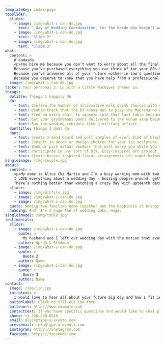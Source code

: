 ```yaml
---
templateKey: index-page
topslider:
  slides:
    - image: /img/what-i-can-do.jpg
      text: "_Day of Wedding Coordination_ for the bride who doesn’t want to lift a finger."
    - image: /img/what-i-can-do.jpg
      text: "Slide 2"
    - image: /img/what-i-can-do.jpg
      text: "Slide 3"
what:
  content: >
    # dadasda
    <p>You hire me because you don’t want to worry about all the final details coming together for the actual wedding day.</p>
    Because you’ve purchased everything you can think of for your 80s-themed wedding on Etsy and need someone else to execute it seamlessly.
    Because you’ve answered all of your future mother-in-law’s questions for the past six months and it’s time for someone else to handle her on your big day.
    Because you deserve to know that you have help from a professional in case anything major comes up out of the blue.
  image: /img/what-i-can-do.jpg
ticker: Your personal J. Lo with a little MacGyver thrown in.
things:
  dotitle: Things I happily do
  do:
    - text: Confirm the number of alternative milk drink choices with your bartender a week before
    - text: Double Check that the DJ knows not to play the Macrena no matter how many times your uncle requests it
    - text: Find an extra chair to squeeze into that last table because your cousin decided to bring her new boyfriend at the last minute
    - text: Get your groomsmans pants delivered to the venue asap because he brought the wrong ones
    - text: Run the wedding schedule like a military officer
  donttitle: Things I dont do
  dont:
    - text: Create a mood board and pull samples of every kind of black lace for your gothic-themed wedding
    - text: Consult in decor or design choices for your ice sculpture
    - text: Book or pick actual vendors that will marry you while you’re paragliding off Poo Poo Point
    - text: Participate in any sort of DIY, Etsy-inspired art project for centerpiece (trust me, you’ll thank me for this in the long run)
    - text: Create bonsai-inspired floral arrangements the night before
singleimage: /img/couple.jpg
about:
  content: >
    <p>My name is Alice Chi Martin and I’m a busy working mom with two young kids and a day job that I love. The first time I helped coordinate a wedding was fifteen years ago for my best friend. I have been hooked ever since.</p>
    I LOVE everything about a wedding day - bossing people around, getting to know your crazy Aunt Patty and finding solutions for problems that feel like the end of the world on the day of.
    There’s nothing better than watching a crazy day with upteenth details going off without a hitch - that “wedding high” is addictive and why I keep doing this.
  slider:
    - image: /img/profile.jpg
    - image: /img/what-i-can-do.jpg
    - image: /img/what-i-can-do.jpg
  quote: Seeing two families come together and the happiness it brings may sound cheesy to some people, but I’m the biggest fan of a rom-com come to life.
  heading: And, I'm a huge fan of wedding cake. Huge.
singleimage2: /img/table.jpg
testimonials:
  slider:
    - image: /img/what-i-can-do.jpg
      quote: >
        My husband and I left our wedding day with the notion that everything went perfectly. The more I spoke with family & friends, the more that this notion was confirmed. Many guests + friends raved of Alice and her get-sh!t done attitude.
      author: Oprah & Stedman
    - image: /img/what-i-can-do.jpg
      quote: >
        Quote 2
      author: Name
    - image: /img/what-i-can-do.jpg
      quote: >
        Quote 3
      author: Name
contact:
  image: /img/jlo.jpg
  introtext: >
    I would love to hear all about your future big day and how I fit into the puzzle. Please fill out this tidy little form, so I can get as much  information about your needs as possible.
  buttonlabel: Click to fill out the form
  buttonurl: http://www.example.com
  contacttext: If you have specific questions and would like to chat please call me or email, thank you!
  phone: +1 206-240-6518
  email: alice@type-a-events.com
  pressemail: info@type-a-events.com
  instagram: https://instagram.com
  facebook: https://facebook.com
---
```

